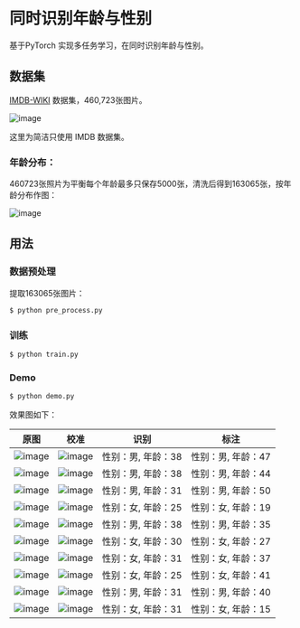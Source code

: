 # 同时识别年龄与性别
基于PyTorch 实现多任务学习，在同时识别年龄与性别。


## 数据集

[IMDB-WIKI](https://data.vision.ee.ethz.ch/cvl/rrothe/imdb-wiki/) 数据集，460,723张图片。

![image](https://github.com/foamliu/Joint-Estimation-of-Age-and-Gender/raw/master/images/imdb-wiki-teaser.png)

这里为简洁只使用 IMDB 数据集。

### 年龄分布：

460723张照片为平衡每个年龄最多只保存5000张，清洗后得到163065张，按年龄分布作图：

![image](https://github.com/foamliu/Joint-Estimation-of-Age-and-Gender/raw/master/images/age.png)

## 用法

### 数据预处理
提取163065张图片：
```bash
$ python pre_process.py
```

### 训练
```bash
$ python train.py
```

### Demo
```bash
$ python demo.py
```

效果图如下：

原图 | 校准 | 识别 | 标注 |
|---|---|---|---|
|![image](https://github.com/foamliu/Joint-Estimation-of-Age-and-Gender/raw/master/images/0_raw.jpg)|![image](https://github.com/foamliu/Joint-Estimation-of-Age-and-Gender/raw/master/images/0_img.jpg)|性别：男, 年龄：38|性别：男, 年龄：47|
|![image](https://github.com/foamliu/Joint-Estimation-of-Age-and-Gender/raw/master/images/1_raw.jpg)|![image](https://github.com/foamliu/Joint-Estimation-of-Age-and-Gender/raw/master/images/1_img.jpg)|性别：男, 年龄：38|性别：男, 年龄：44|
|![image](https://github.com/foamliu/Joint-Estimation-of-Age-and-Gender/raw/master/images/2_raw.jpg)|![image](https://github.com/foamliu/Joint-Estimation-of-Age-and-Gender/raw/master/images/2_img.jpg)|性别：男, 年龄：31|性别：男, 年龄：50|
|![image](https://github.com/foamliu/Joint-Estimation-of-Age-and-Gender/raw/master/images/3_raw.jpg)|![image](https://github.com/foamliu/Joint-Estimation-of-Age-and-Gender/raw/master/images/3_img.jpg)|性别：女, 年龄：25|性别：女, 年龄：19|
|![image](https://github.com/foamliu/Joint-Estimation-of-Age-and-Gender/raw/master/images/4_raw.jpg)|![image](https://github.com/foamliu/Joint-Estimation-of-Age-and-Gender/raw/master/images/4_img.jpg)|性别：男, 年龄：38|性别：男, 年龄：35|
|![image](https://github.com/foamliu/Joint-Estimation-of-Age-and-Gender/raw/master/images/5_raw.jpg)|![image](https://github.com/foamliu/Joint-Estimation-of-Age-and-Gender/raw/master/images/5_img.jpg)|性别：女, 年龄：30|性别：女, 年龄：27|
|![image](https://github.com/foamliu/Joint-Estimation-of-Age-and-Gender/raw/master/images/6_raw.jpg)|![image](https://github.com/foamliu/Joint-Estimation-of-Age-and-Gender/raw/master/images/6_img.jpg)|性别：女, 年龄：31|性别：女, 年龄：37|
|![image](https://github.com/foamliu/Joint-Estimation-of-Age-and-Gender/raw/master/images/7_raw.jpg)|![image](https://github.com/foamliu/Joint-Estimation-of-Age-and-Gender/raw/master/images/7_img.jpg)|性别：女, 年龄：25|性别：女, 年龄：41|
|![image](https://github.com/foamliu/Joint-Estimation-of-Age-and-Gender/raw/master/images/8_raw.jpg)|![image](https://github.com/foamliu/Joint-Estimation-of-Age-and-Gender/raw/master/images/8_img.jpg)|性别：男, 年龄：31|性别：男, 年龄：40|
|![image](https://github.com/foamliu/Joint-Estimation-of-Age-and-Gender/raw/master/images/9_raw.jpg)|![image](https://github.com/foamliu/Joint-Estimation-of-Age-and-Gender/raw/master/images/9_img.jpg)|性别：女, 年龄：31|性别：女, 年龄：15|

